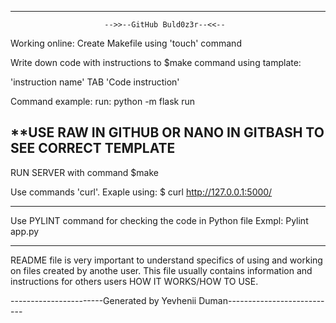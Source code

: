 -----------------------------------------------------------------------------
                         -->>--GitHub Buld0z3r--<<--

Working online:
Create Makefile using 'touch' command

Write down code with instructions to $make command using tamplate:


'instruction name'
  TAB  'Code instruction'


Command example:
run:
	  python -m flask run

**USE RAW IN GITHUB OR NANO IN GITBASH TO SEE CORRECT TEMPLATE 
-----------------------------------------------------------------------------

RUN SERVER with command $make

Use commands 'curl'.
Exaple using:
$ curl http://127.0.0.1:5000/

-----------------------------------------------------------------------------


Use PYLINT command for checking the code in Python file
Exmpl:
Pylint app.py


-----------------------------------------------------------------------------

README file is very important to understand specifics of using and working
on files created by anothe user. This file usually contains information and
instructions for others users HOW IT WORKS/HOW TO USE.


-----------------------Generated by Yevhenii Duman---------------------------
